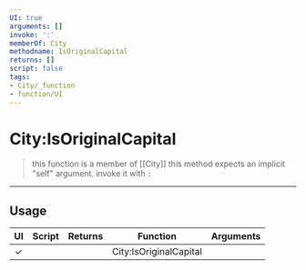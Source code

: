 ```yaml
---
UI: true
arguments: []
invoke: ':'
memberOf: City
methodname: IsOriginalCapital
returns: []
script: false
tags:
- City/_function
- function/UI
---
```

# City:IsOriginalCapital
> this function is a member of [[City]]
> this method expects an implicit "self" argument. invoke it with `:`
-----
## Usage
|  UI | Script | Returns | Function | Arguments |
|:---:|:------:|-------:|:--------:|:---------|
|✓| ||City:IsOriginalCapital||
